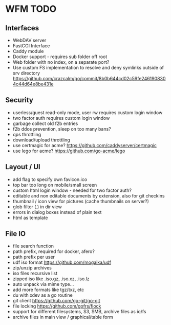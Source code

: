 # WFM TODO

## Interfaces
* WebDAV server
* FastCGI Interface
* Caddy module
* Docker support - requires sub folder off root
* Web folder with no index, on a separate port?
* Use custom FS implementation to resolve and deny symlinks outside of srv directory
https://github.com/crazcalm/go/commit/8b0b644cd02c59fe2461908304c44d64e8be431e

## Security
* userless/guest read-only mode, user rw
  requires custom login window
* two factor auth
  requires custom login window
* garbage collect old f2b entries
* f2b ddos prevention, sleep on too many bans?
* qps throttling
* download/upload throttling
* use certmagic for acme? https://github.com/caddyserver/certmagic
* use lego for acme? https://github.com/go-acme/lego

## Layout / UI
* add flag to specify own favicon.ico
* top bar too long on mobile/small screen
* custom html login window - needed for two factor auth?
* editable and non editable documents by extension, also for git checkins
* thumbnail / icon view for pictures (cache thumbnails on server?)
* glob filter (*.*) in dir view
* errors in dialog boxes instead of plain text
* html as template

## File IO
* file search function
* path prefix, required for docker, afero?
* path prefix per user
* udf iso format https://github.com/mogaika/udf
* zip/unzip archives
* iso files recursive list
* zipped iso like .iso.gz, .iso.xz, .iso.lz
* auto unpack via mime type...
* add more formats like tgz/txz, etc
* du with xdev as a go routine
* git client https://github.com/go-git/go-git
* file locking https://github.com/gofrs/flock
* support for different filesystems, S3, SMB, archive files as io/fs
* archive files in main view / graphical/table form
